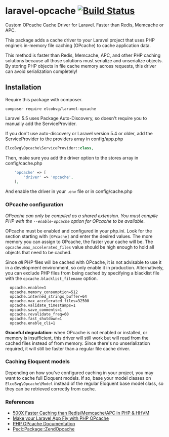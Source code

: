 # laravel-opcache [![Build Status](https://travis-ci.org/elcobvg/laravel-opcache.svg?branch=master)](https://travis-ci.org/elcobvg/laravel-opcache)
Custom OPcache Cache Driver for Laravel. Faster than Redis, Memcache or APC.

This package adds a cache driver to your Laravel project that uses PHP engine’s in-memory file caching (OPcache) to cache application data.

This method is faster than Redis, Memcache, APC, and other PHP caching solutions because all those solutions must serialize and unserialize objects. By storing PHP objects in file cache memory across requests, this driver can avoid serialization completely!

## Installation

Require this package with composer.

```shell
composer require elcobvg/laravel-opcache
```

Laravel 5.5 uses Package Auto-Discovery, so doesn't require you to manually add the ServiceProvider.

If you don't use auto-discovery or Laravel version 5.4 or older, add the ServiceProvider to the providers array in config/app.php

```php
ElcoBvg\Opcache\ServiceProvider::class,
```

Then, make sure you add the driver option to the stores array in config/cache.php

```php
    'opcache' => [
        'driver' => 'opcache',
    ],
```

And enable the driver in your `.env` file or in config/cache.php

### OPcache configuration

*OPcache can only be compiled as a shared extension. You must compile PHP with the `--enable-opcache` option for OPcache to be available.*

OPcache must be enabled and configured in your php.ini. Look for the section starting with `[OPcache]` and enter the desired values. The more memory you can assign to OPcache, the faster your cache will be. The `opcache.max_accelerated_files` value should be high enough to hold all objects that need to be cached. 

Since *all* PHP files will be cached with OPcache, it is not advisable to use it in a development environment, so only enable it in production. Alternatively, you can exclude PHP files from being cached by specifying a blacklist file with the `opcache.blacklist_filename` option. 

```shell
  opcache.enable=1
  opcache.memory_consumption=512
  opcache.interned_strings_buffer=64
  opcache.max_accelerated_files=32500
  opcache.validate_timestamps=1
  opcache.save_comments=1
  opcache.revalidate_freq=60
  opcache.fast_shutdown=1
  opcache.enable_cli=1
```

**Graceful degradation:** when OPcache is not enabled or installed, or memory is insufficient, this driver will still work but will read from the cached files instead of from memory. Since there's no unserialization required, it will still be faster than a regular file cache driver.

### Caching Eloquent models

Depending on how you've configured caching in your project, you may want to cache full Eloquent models. If so, base your model classes on `ElcoBvg\Opcache\Model` instead of the regular Eloquent base model class, so they can be retrieved correctly from cache.

### References

- [500X Faster Caching than Redis/Memcache/APC in PHP & HHVM](https://blog.graphiq.com/500x-faster-caching-than-redis-memcache-apc-in-php-hhvm-dcd26e8447ad)
- [Make your Laravel App Fly with PHP OPcache](https://medium.com/appstract/make-your-laravel-app-fly-with-php-opcache-9948db2a5f93)
- [PHP OPcache Documentation](https://php.net/manual/en/book.opcache.php)
- [Pecl::Package::ZendOpcache](https://pecl.php.net/package/ZendOpcache)

